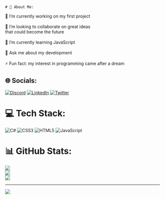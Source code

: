 
    # 💫 About Me:
🔭 I’m currently working on my first project<br><br>🦾 I’m looking to collaborate on great ideas <br>that could become the future <br> <br>🌱 I’m currently learning JavaScript<br><br>💬 Ask me about my development<br><br>⚡ Fun fact: my interest in programming came after a dream


## 🌐 Socials:
[![Discord](https://img.shields.io/badge/Discord-%237289DA.svg?logo=discord&logoColor=white)](htttps://discord.gg/ITzBlooD#0439) [![LinkedIn](https://img.shields.io/badge/LinkedIn-%230077B5.svg?logo=linkedin&logoColor=white)](https://linkedin.com/in/brunnofonseca) [![Twitter](https://img.shields.io/badge/Twitter-%231DA1F2.svg?logo=Twitter&logoColor=white)](https://twitter.com/@Brunnoouw) 

# 💻 Tech Stack:
![C#](https://img.shields.io/badge/c%23-%23239120.svg?style=for-the-badge&logo=c-sharp&logoColor=white) ![CSS3](https://img.shields.io/badge/css3-%231572B6.svg?style=for-the-badge&logo=css3&logoColor=white) ![HTML5](https://img.shields.io/badge/html5-%23E34F26.svg?style=for-the-badge&logo=html5&logoColor=white) ![JavaScript](https://img.shields.io/badge/javascript-%23323330.svg?style=for-the-badge&logo=javascript&logoColor=%23F7DF1E)
# 📊 GitHub Stats:
![](https://github-readme-stats.vercel.app/api?username=Brunnofull&theme=dark&hide_border=false&include_all_commits=true&count_private=false)<br/>
![](https://github-readme-streak-stats.herokuapp.com/?user=Brunnofull&theme=dark&hide_border=false)<br/>
![](https://github-readme-stats.vercel.app/api/top-langs/?username=Brunnofull&theme=dark&hide_border=false&include_all_commits=true&count_private=false&layout=compact)

---
[![](https://visitcount.itsvg.in/api?id=Brunnofull&icon=0&color=3)](https://visitcount.itsvg.in)
